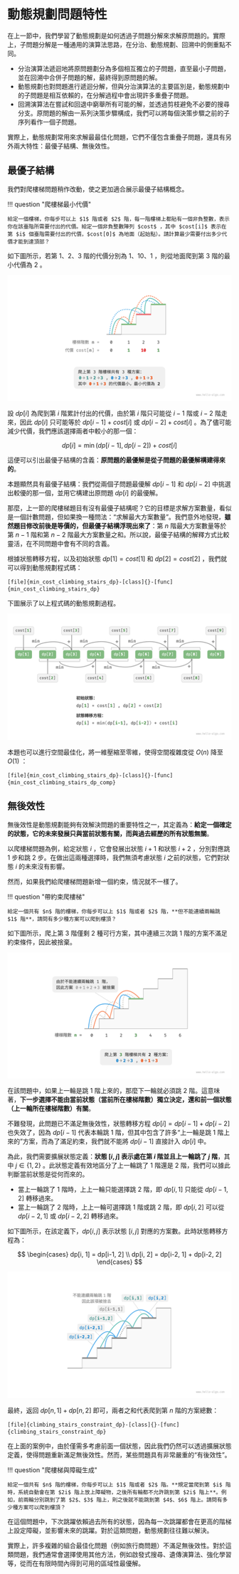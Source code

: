 # 動態規劃問題特性

在上一節中，我們學習了動態規劃是如何透過子問題分解來求解原問題的。實際上，子問題分解是一種通用的演算法思路，在分治、動態規劃、回溯中的側重點不同。

- 分治演算法遞迴地將原問題劃分為多個相互獨立的子問題，直至最小子問題，並在回溯中合併子問題的解，最終得到原問題的解。
- 動態規劃也對問題進行遞迴分解，但與分治演算法的主要區別是，動態規劃中的子問題是相互依賴的，在分解過程中會出現許多重疊子問題。
- 回溯演算法在嘗試和回退中窮舉所有可能的解，並透過剪枝避免不必要的搜尋分支。原問題的解由一系列決策步驟構成，我們可以將每個決策步驟之前的子序列看作一個子問題。

實際上，動態規劃常用來求解最最佳化問題，它們不僅包含重疊子問題，還具有另外兩大特性：最優子結構、無後效性。

## 最優子結構

我們對爬樓梯問題稍作改動，使之更加適合展示最優子結構概念。

!!! question "爬樓梯最小代價"

    給定一個樓梯，你每步可以上 $1$ 階或者 $2$ 階，每一階樓梯上都貼有一個非負整數，表示你在該臺階所需要付出的代價。給定一個非負整數陣列 $cost$ ，其中 $cost[i]$ 表示在第 $i$ 個臺階需要付出的代價，$cost[0]$ 為地面（起始點）。請計算最少需要付出多少代價才能到達頂部？

如下圖所示，若第 $1$、$2$、$3$ 階的代價分別為 $1$、$10$、$1$ ，則從地面爬到第 $3$ 階的最小代價為 $2$ 。

![爬到第 3 階的最小代價](dp_problem_features.assets/min_cost_cs_example.png)

設 $dp[i]$ 為爬到第 $i$ 階累計付出的代價，由於第 $i$ 階只可能從 $i - 1$ 階或 $i - 2$ 階走來，因此 $dp[i]$ 只可能等於 $dp[i - 1] + cost[i]$ 或 $dp[i - 2] + cost[i]$ 。為了儘可能減少代價，我們應該選擇兩者中較小的那一個：

$$
dp[i] = \min(dp[i-1], dp[i-2]) + cost[i]
$$

這便可以引出最優子結構的含義：**原問題的最優解是從子問題的最優解構建得來的**。

本題顯然具有最優子結構：我們從兩個子問題最優解 $dp[i-1]$ 和 $dp[i-2]$ 中挑選出較優的那一個，並用它構建出原問題 $dp[i]$ 的最優解。

那麼，上一節的爬樓梯題目有沒有最優子結構呢？它的目標是求解方案數量，看似是一個計數問題，但如果換一種問法：“求解最大方案數量”。我們意外地發現，**雖然題目修改前後是等價的，但最優子結構浮現出來了**：第 $n$ 階最大方案數量等於第 $n-1$ 階和第 $n-2$ 階最大方案數量之和。所以說，最優子結構的解釋方式比較靈活，在不同問題中會有不同的含義。

根據狀態轉移方程，以及初始狀態 $dp[1] = cost[1]$ 和 $dp[2] = cost[2]$ ，我們就可以得到動態規劃程式碼：

```src
[file]{min_cost_climbing_stairs_dp}-[class]{}-[func]{min_cost_climbing_stairs_dp}
```

下圖展示了以上程式碼的動態規劃過程。

![爬樓梯最小代價的動態規劃過程](dp_problem_features.assets/min_cost_cs_dp.png)

本題也可以進行空間最佳化，將一維壓縮至零維，使得空間複雜度從 $O(n)$ 降至 $O(1)$ ：

```src
[file]{min_cost_climbing_stairs_dp}-[class]{}-[func]{min_cost_climbing_stairs_dp_comp}
```

## 無後效性

無後效性是動態規劃能夠有效解決問題的重要特性之一，其定義為：**給定一個確定的狀態，它的未來發展只與當前狀態有關，而與過去經歷的所有狀態無關**。

以爬樓梯問題為例，給定狀態 $i$ ，它會發展出狀態 $i+1$ 和狀態 $i+2$ ，分別對應跳 $1$ 步和跳 $2$ 步。在做出這兩種選擇時，我們無須考慮狀態 $i$ 之前的狀態，它們對狀態 $i$ 的未來沒有影響。

然而，如果我們給爬樓梯問題新增一個約束，情況就不一樣了。

!!! question "帶約束爬樓梯"

    給定一個共有 $n$ 階的樓梯，你每步可以上 $1$ 階或者 $2$ 階，**但不能連續兩輪跳 $1$ 階**，請問有多少種方案可以爬到樓頂？

如下圖所示，爬上第 $3$ 階僅剩 $2$ 種可行方案，其中連續三次跳 $1$ 階的方案不滿足約束條件，因此被捨棄。

![帶約束爬到第 3 階的方案數量](dp_problem_features.assets/climbing_stairs_constraint_example.png)

在該問題中，如果上一輪是跳 $1$ 階上來的，那麼下一輪就必須跳 $2$ 階。這意味著，**下一步選擇不能由當前狀態（當前所在樓梯階數）獨立決定，還和前一個狀態（上一輪所在樓梯階數）有關**。

不難發現，此問題已不滿足無後效性，狀態轉移方程 $dp[i] = dp[i-1] + dp[i-2]$ 也失效了，因為 $dp[i-1]$ 代表本輪跳 $1$ 階，但其中包含了許多“上一輪是跳 $1$ 階上來的”方案，而為了滿足約束，我們就不能將 $dp[i-1]$ 直接計入 $dp[i]$ 中。

為此，我們需要擴展狀態定義：**狀態 $[i, j]$ 表示處在第 $i$ 階並且上一輪跳了 $j$ 階**，其中 $j \in \{1, 2\}$ 。此狀態定義有效地區分了上一輪跳了 $1$ 階還是 $2$ 階，我們可以據此判斷當前狀態是從何而來的。

- 當上一輪跳了 $1$ 階時，上上一輪只能選擇跳 $2$ 階，即 $dp[i, 1]$ 只能從 $dp[i-1, 2]$ 轉移過來。
- 當上一輪跳了 $2$ 階時，上上一輪可選擇跳 $1$ 階或跳 $2$ 階，即 $dp[i, 2]$ 可以從 $dp[i-2, 1]$ 或 $dp[i-2, 2]$ 轉移過來。

如下圖所示，在該定義下，$dp[i, j]$ 表示狀態 $[i, j]$ 對應的方案數。此時狀態轉移方程為：

$$
\begin{cases}
dp[i, 1] = dp[i-1, 2] \\
dp[i, 2] = dp[i-2, 1] + dp[i-2, 2]
\end{cases}
$$

![考慮約束下的遞推關係](dp_problem_features.assets/climbing_stairs_constraint_state_transfer.png)

最終，返回 $dp[n, 1] + dp[n, 2]$ 即可，兩者之和代表爬到第 $n$ 階的方案總數：

```src
[file]{climbing_stairs_constraint_dp}-[class]{}-[func]{climbing_stairs_constraint_dp}
```

在上面的案例中，由於僅需多考慮前面一個狀態，因此我們仍然可以透過擴展狀態定義，使得問題重新滿足無後效性。然而，某些問題具有非常嚴重的“有後效性”。

!!! question "爬樓梯與障礙生成"

    給定一個共有 $n$ 階的樓梯，你每步可以上 $1$ 階或者 $2$ 階。**規定當爬到第 $i$ 階時，系統自動會在第 $2i$ 階上放上障礙物，之後所有輪都不允許跳到第 $2i$ 階上**。例如，前兩輪分別跳到了第 $2$、$3$ 階上，則之後就不能跳到第 $4$、$6$ 階上。請問有多少種方案可以爬到樓頂？

在這個問題中，下次跳躍依賴過去所有的狀態，因為每一次跳躍都會在更高的階梯上設定障礙，並影響未來的跳躍。對於這類問題，動態規劃往往難以解決。

實際上，許多複雜的組合最佳化問題（例如旅行商問題）不滿足無後效性。對於這類問題，我們通常會選擇使用其他方法，例如啟發式搜尋、遺傳演算法、強化學習等，從而在有限時間內得到可用的區域性最優解。
